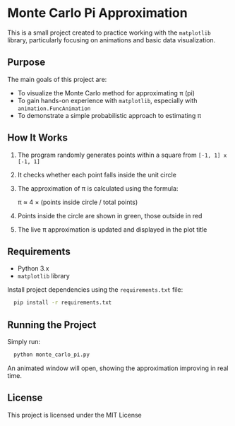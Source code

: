 # Monte Carlo Pi Approximation

This is a small project created to practice working with the `matplotlib` library, particularly focusing on animations and basic data visualization.

## Purpose

The main goals of this project are:
- To visualize the Monte Carlo method for approximating π (pi)
- To gain hands-on experience with `matplotlib`, especially with `animation.FuncAnimation`
- To demonstrate a simple probabilistic approach to estimating π

## How It Works

1. The program randomly generates points within a square from `[-1, 1] x [-1, 1]`
2. It checks whether each point falls inside the unit circle
3. The approximation of π is calculated using the formula:

   π ≈ 4 × (points inside circle / total points)

4. Points inside the circle are shown in green, those outside in red
5. The live π approximation is updated and displayed in the plot title

## Requirements

- Python 3.x
- `matplotlib` library


Install project dependencies using the `requirements.txt` file:

```bash
  pip install -r requirements.txt
````

## Running the Project
Simply run:
```bash
  python monte_carlo_pi.py
```
An animated window will open, showing the approximation improving in real time.

## License
This project is licensed under the MIT License
